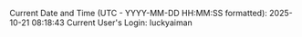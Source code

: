 Current Date and Time (UTC - YYYY-MM-DD HH:MM:SS formatted): 2025-10-21 08:18:43
Current User's Login: luckyaiman
